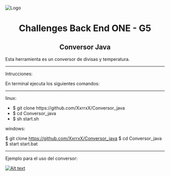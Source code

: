 
![Logo](https://i.imgur.com/Bz0yTs5.jpg)
<h1 align="center"> Challenges Back End ONE - G5 </h1>
<h2 align="center"> Conversor Java </h2>

Esta herramienta es un conversor de divisas y temperatura.
<hr></hr>
Intrucciones:

En terminal ejecuta los siguientes comandos:
<hr></hr>
linux:
<ul>
<li>$ git clone https://github.com/XxrrxX/Conversor_java</li>
<li>$ cd Conversor_java</li>
<li>$ sh start.sh</li>
</ul>
windows:

$ git clone https://github.com/XxrrxX/Conversor_java
$ cd Conversor_java
$ start start.bat
<hr></hr>

Ejemplo para el uso del conversor:

[![Alt text](https://img.youtube.com/vi/eHazo_8OlEA/0.jpg)](https://www.youtube.com/watch?v=eHazo_8OlEA)


